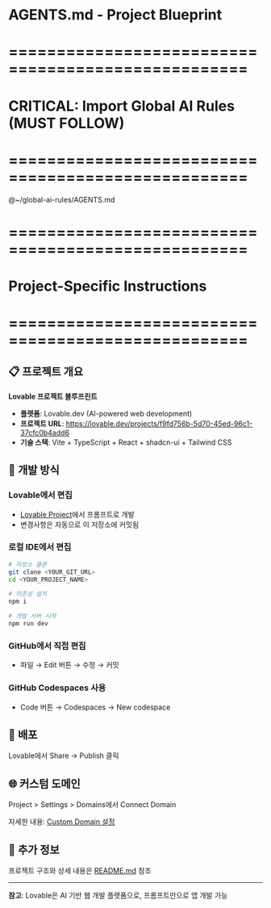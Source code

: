 # AGENTS.md - Project Blueprint

# ===================================================
# CRITICAL: Import Global AI Rules (MUST FOLLOW)
# ===================================================
@~/global-ai-rules/AGENTS.md

# ===================================================
# Project-Specific Instructions
# ===================================================

## 📋 프로젝트 개요

**Lovable 프로젝트 블루프린트**

- **플랫폼**: Lovable.dev (AI-powered web development)
- **프로젝트 URL**: https://lovable.dev/projects/f9fd756b-5d70-45ed-96c1-37cfc0b4add6
- **기술 스택**: Vite + TypeScript + React + shadcn-ui + Tailwind CSS

## 🎯 개발 방식

### Lovable에서 편집
- [Lovable Project](https://lovable.dev/projects/f9fd756b-5d70-45ed-96c1-37cfc0b4add6)에서 프롬프트로 개발
- 변경사항은 자동으로 이 저장소에 커밋됨

### 로컬 IDE에서 편집
```bash
# 저장소 클론
git clone <YOUR_GIT_URL>
cd <YOUR_PROJECT_NAME>

# 의존성 설치
npm i

# 개발 서버 시작
npm run dev
```

### GitHub에서 직접 편집
- 파일 → Edit 버튼 → 수정 → 커밋

### GitHub Codespaces 사용
- Code 버튼 → Codespaces → New codespace

## 🚀 배포

Lovable에서 Share → Publish 클릭

## 🌐 커스텀 도메인

Project > Settings > Domains에서 Connect Domain

자세한 내용: [Custom Domain 설정](https://docs.lovable.dev/features/custom-domain#custom-domain)

## 📖 추가 정보

프로젝트 구조와 상세 내용은 [README.md](./README.md) 참조

---

**참고**: Lovable은 AI 기반 웹 개발 플랫폼으로, 프롬프트만으로 앱 개발 가능
